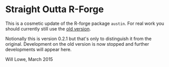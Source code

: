 # Straight Outta R-Forge

This is a cosmetic update of the R-forge package `austin`.  For real work you should currently still use the 
[old version](https://r-forge.r-project.org/projects/austin/).

Notionally this is version 0.2.1 but that's only to distinguish it
from the original.  Development on the old version is now stopped 
and further developments will appear here.

Will Lowe, March 2015
